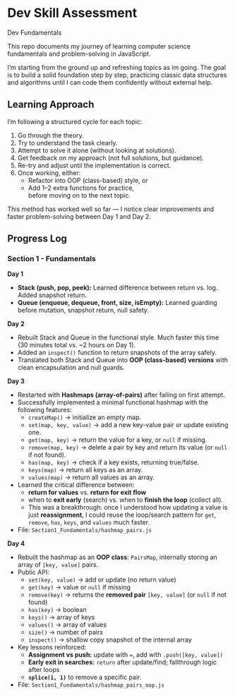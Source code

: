 # Dev Skill Assessment

Dev Fundamentals

This repo documents my journey of learning computer science fundamentals and problem-solving in JavaScript.

I’m starting from the ground up and refreshing topics as im going. 
The goal is to build a solid foundation step by step, practicing classic data structures and algorithms until I can code them confidently without external help.

## Learning Approach

I’m following a structured cycle for each topic:
1. Go through the theory.
2. Try to understand the task clearly.
3. Attempt to solve it alone (without looking at solutions).
4. Get feedback on my approach (not full solutions, but guidance).
5. Re-try and adjust until the implementation is correct.
6. Once working, either:
   - Refactor into OOP (class-based) style, or
   - Add 1–2 extra functions for practice,  
   before moving on to the next topic.

This method has worked well so far — I notice clear improvements and faster problem-solving between Day 1 and Day 2.

## Progress Log

### Section 1 - Fundamentals

**Day 1**
- **Stack (push, pop, peek):** Learned difference between return vs. log. Added snapshot return.
- **Queue (enqueue, dequeue, front, size, isEmpty):** Learned guarding before mutation, snapshot return, null safety.

**Day 2**
- Rebuilt Stack and Queue in the functional style. Much faster this time (30 minutes total vs. ~2 hours on Day 1).
- Added an `inspect()` function to return snapshots of the array safely.
- Translated both Stack and Queue into **OOP (class-based) versions** with clean encapsulation and null guards.

**Day 3**
- Restarted with **Hashmaps (array-of-pairs)** after failing on first attempt.  
- Successfully implemented a minimal functional hashmap with the following features:
  - `createMap()` → initialize an empty map.  
  - `set(map, key, value)` → add a new key-value pair or update existing one.  
  - `get(map, key)` → return the value for a key, or `null` if missing.  
  - `remove(map, key)` → delete a pair by key and return its value (or `null` if not found).  
  - `has(map, key)` → check if a key exists, returning true/false.  
  - `keys(map)` → return all keys as an array.  
  - `values(map)` → return all values as an array.  
- Learned the critical difference between: 
  - **return for values** vs. **return for exit flow**  
  - when to **exit early** (search) vs. when to **finish the loop** (collect all).  
  - This was a breakthrough: once I understood how updating a value is just **reassignment**, I could reuse the loop/search pattern for `get`, `remove`, `has`, `keys`, and `values` much faster.  
- File: `Section1_Fundamentals/hashmap_pairs.js`

**Day 4**
- Rebuilt the hashmap as an **OOP class**: `PairsMap`, internally storing an array of `[key, value]` pairs.
- Public API:
  - `set(key, value)` → add or update (no return value)
  - `get(key)` → value or `null` if missing
  - `remove(key)` → returns the **removed pair** `[key, value]` (or `null` if not found)
  - `has(key)` → boolean
  - `keys()` → array of keys
  - `values()` → array of values
  - `size()` → number of pairs
  - `inspect()` → shallow copy snapshot of the internal array
- Key lessons reinforced:
  - **Assignment vs push:** update with `=`, add with `.push([key, value])`
  - **Early exit in searches:** `return` after update/find; fallthrough logic after loops
  - **`splice(i, 1)`** to remove a specific pair.
- File: `Section1_Fundamentals/hashmap_pairs_oop.js`

